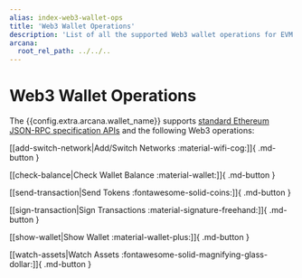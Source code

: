 ```yaml
---
alias: index-web3-wallet-ops
title: 'Web3 Wallet Operations'
description: 'List of all the supported Web3 wallet operations for EVM chains by the Arcana wallet.'
arcana:
  root_rel_path: ../../..
---
```


# Web3 Wallet Operations

The {{config.extra.arcana.wallet_name}}  supports [standard Ethereum JSON-RPC specification APIs](https://ethereum.github.io/execution-apis/api-documentation/) and the following Web3 operations:

[[add-switch-network|Add/Switch Networks :material-wifi-cog:]]{ .md-button }

[[check-balance|Check Wallet Balance :material-wallet:]]{ .md-button }

[[send-transaction|Send Tokens :fontawesome-solid-coins:]]{ .md-button }

[[sign-transaction|Sign Transactions :material-signature-freehand:]]{ .md-button }

[[show-wallet|Show Wallet :material-wallet-plus:]]{ .md-button }

[[watch-assets|Watch Assets :fontawesome-solid-magnifying-glass-dollar:]]{ .md-button }